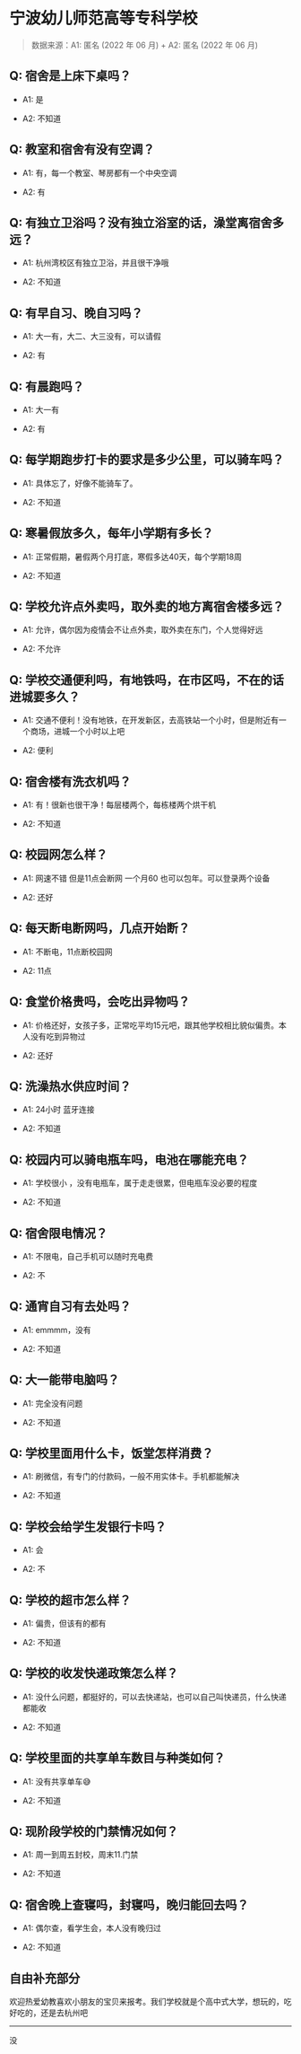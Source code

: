 # 宁波幼儿师范高等专科学校

> 数据来源：A1: 匿名 (2022 年 06 月) + A2: 匿名 (2022 年 06 月)

## Q: 宿舍是上床下桌吗？

- A1: 是

- A2: 不知道

## Q: 教室和宿舍有没有空调？

- A1: 有，每一个教室、琴房都有一个中央空调

- A2: 有

## Q: 有独立卫浴吗？没有独立浴室的话，澡堂离宿舍多远？

- A1: 杭州湾校区有独立卫浴，并且很干净哦

- A2: 不知道

## Q: 有早自习、晚自习吗？

- A1: 大一有，大二、大三没有，可以请假

- A2: 有

## Q: 有晨跑吗？

- A1: 大一有

- A2: 有

## Q: 每学期跑步打卡的要求是多少公里，可以骑车吗？

- A1: 具体忘了，好像不能骑车了。

- A2: 不知道

## Q: 寒暑假放多久，每年小学期有多长？

- A1: 正常假期，暑假两个月打底，寒假多达40天，每个学期18周

- A2: 不知道

## Q: 学校允许点外卖吗，取外卖的地方离宿舍楼多远？

- A1: 允许，偶尔因为疫情会不让点外卖，取外卖在东门，个人觉得好远

- A2: 不允许

## Q: 学校交通便利吗，有地铁吗，在市区吗，不在的话进城要多久？

- A1: 交通不便利！没有地铁，在开发新区，去高铁站一个小时，但是附近有一个商场，进城一个小时以上吧

- A2: 便利

## Q: 宿舍楼有洗衣机吗？

- A1: 有！很新也很干净！每层楼两个，每栋楼两个烘干机

- A2: 不知道

## Q: 校园网怎么样？

- A1: 网速不错 但是11点会断网 一个月60 也可以包年。可以登录两个设备

- A2: 还好

## Q: 每天断电断网吗，几点开始断？

- A1: 不断电，11点断校园网

- A2: 11点

## Q: 食堂价格贵吗，会吃出异物吗？

- A1: 价格还好，女孩子多，正常吃平均15元吧，跟其他学校相比貌似偏贵。本人没有吃到异物过

- A2: 还好

## Q: 洗澡热水供应时间？

- A1: 24小时 蓝牙连接

- A2: 不知道

## Q: 校园内可以骑电瓶车吗，电池在哪能充电？

- A1: 学校很小 ，没有电瓶车，属于走走很累，但电瓶车没必要的程度

- A2: 不知道

## Q: 宿舍限电情况？

- A1: 不限电，自己手机可以随时充电费

- A2: 不

## Q: 通宵自习有去处吗？

- A1: emmmm，没有

- A2: 不知道

## Q: 大一能带电脑吗？

- A1: 完全没有问题

- A2: 不知道

## Q: 学校里面用什么卡，饭堂怎样消费？

- A1: 刷微信，有专门的付款码，一般不用实体卡。手机都能解决

- A2: 不知道

## Q: 学校会给学生发银行卡吗？

- A1: 会

- A2: 不

## Q: 学校的超市怎么样？

- A1: 偏贵，但该有的都有

- A2: 不知道

## Q: 学校的收发快递政策怎么样？

- A1: 没什么问题，都挺好的，可以去快递站，也可以自己叫快递员，什么快递都能收

- A2: 不知道

## Q: 学校里面的共享单车数目与种类如何？

- A1: 没有共享单车😅

- A2: 不知道

## Q: 现阶段学校的门禁情况如何？

- A1: 周一到周五封校，周末11.门禁

- A2: 不知道

## Q: 宿舍晚上查寝吗，封寝吗，晚归能回去吗？

- A1: 偶尔查，看学生会，本人没有晚归过

- A2: 不知道

## 自由补充部分

欢迎热爱幼教喜欢小朋友的宝贝来报考。我们学校就是个高中式大学，想玩的，吃好吃的，还是去杭州吧

***

没